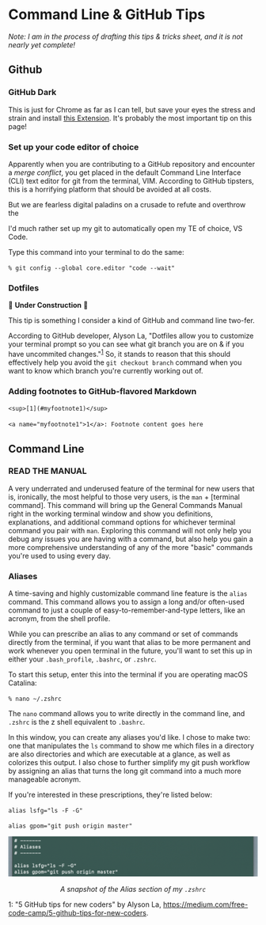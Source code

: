 # Command Line & GitHub Tips

*Note: I am in the process of drafting this tips & tricks sheet, and it is not nearly yet complete!*

## Github

### GitHub Dark

This is just for Chrome as far as I can tell, but save your eyes the stress and strain and install [this Extension](https://chrome.google.com/webstore/detail/github-dark-theme/odkdlljoangmamjilkamahebpkgpeacp/related?hl=en-US). It's probably the most important tip on this page!

### Set up your code editor of choice

Apparently when you are contributing to a GitHub repository and encounter a *merge conflict*, you get placed in the default Command Line Interface (CLI) text editor for git from the terminal, VIM. According to GitHub tipsters, this is a horrifying platform that should be avoided at all costs. 

But we are fearless digital paladins on a crusade to refute and overthrow the 

I'd much rather set up my git to automatically open my TE of choice, VS Code.

Type this command into your terminal to do the same:

`% git config --global core.editor "code --wait"`

### Dotfiles
:construction: **Under Construction** :construction:

This tip is something I consider a kind of GitHub and command line two-fer.

According to GitHub developer, Alyson La, "Dotfiles allow you to customize your terminal prompt so you can see what git branch you are on & if you have uncommited changes."<sup>[1](#myfootnote1)</sup>
 So, it stands to reason that this should effectively help you avoid the `git checkout branch` command when you want to know which branch you're currently working out of. 

### Adding footnotes to GitHub-flavored Markdown

```
<sup>[1](#myfootnote1)</sup>

<a name="myfootnote1">1</a>: Footnote content goes here
```
## Command Line

### READ THE MANUAL

A very underrated and underused feature of the terminal for new users that is, ironically, the most helpful to those very users, is the `man` + [terminal command]. This command will bring up the General Commands Manual right in the working terminal window and show you definitions, explanations, and additional command options for whichever terminal command you pair with `man`. Exploring this command will not only help you debug any issues you are having with a command, but also help you gain a more comprehensive understanding of any of the more "basic" commands you're used to using every day.

### Aliases

A time-saving and highly customizable command line feature is the `alias` command. This command allows you to assign a long and/or often-used command to just a couple of easy-to-remember-and-type letters, like an acronym, from the shell profile. 

While you can prescribe an alias to any command or set of commands directly from the terminal, if you want that alias to be more permanent and work whenever you open terminal in the future, you'll want to set this up in either your `.bash_profile`, `.bashrc`, or `.zshrc`.

To start this setup, enter this into the terminal if you are operating macOS Catalina:

`% nano ~/.zshrc`

The `nano` command allows you to write directly in the command line, and `.zshrc` is the z shell equivalent to `.bashrc`.

In this window, you can create any aliases you'd like. I chose to make two: one that manipulates the `ls` command to show me which files in a directory are also directories and which are executable at a glance, as well as colorizes this output. I also chose to further simplify my git push workflow by assigning an alias that turns the long git command into a much more manageable acronym.

If you're interested in these prescriptions, they're listed below:

`alias lsfg="ls -F -G"`

`alias gpom="git push origin master"`

![](images/alias.png)
*<div align="center">A snapshot of the Alias section of my `.zshrc`</div>*

<a name="myfootnote1">1</a>: "5 GitHub tips for new coders" by Alyson La, https://medium.com/free-code-camp/5-github-tips-for-new-coders.